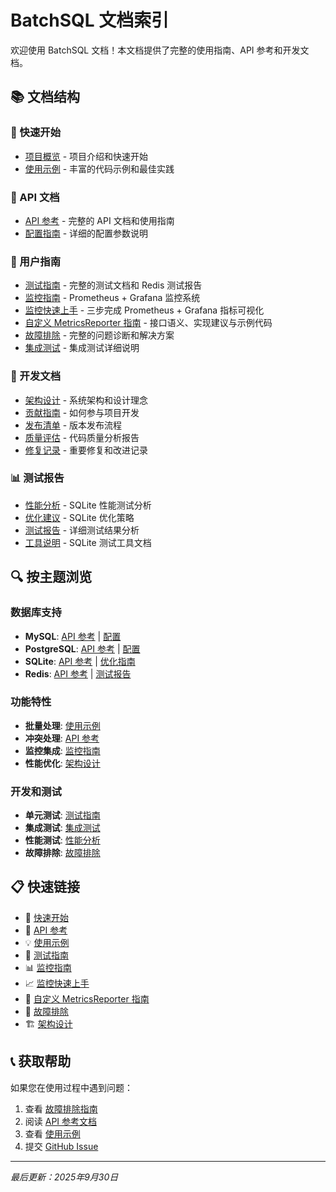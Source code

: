 # BatchSQL 文档索引

欢迎使用 BatchSQL 文档！本文档提供了完整的使用指南、API 参考和开发文档。

## 📚 文档结构

### 🚀 快速开始
- [项目概览](../README.md) - 项目介绍和快速开始
- [使用示例](guides/examples.md) - 丰富的代码示例和最佳实践

### 📖 API 文档
- [API 参考](api/reference.md) - 完整的 API 文档和使用指南
- [配置指南](api/configuration.md) - 详细的配置参数说明

### 📖 用户指南
- [测试指南](guides/testing.md) - 完整的测试文档和 Redis 测试报告
- [监控指南](guides/monitoring.md) - Prometheus + Grafana 监控系统
- [监控快速上手](guides/monitoring-quickstart.md) - 三步完成 Prometheus + Grafana 指标可视化
- [自定义 MetricsReporter 指南](guides/custom-metrics-reporter.md) - 接口语义、实现建议与示例代码
- [故障排除](guides/troubleshooting.md) - 完整的问题诊断和解决方案
- [集成测试](guides/integration-tests.md) - 集成测试详细说明

### 🔧 开发文档
- [架构设计](development/architecture.md) - 系统架构和设计理念
- [贡献指南](development/contributing.md) - 如何参与项目开发
- [发布清单](development/release.md) - 版本发布流程
- [质量评估](development/quality.md) - 代码质量分析报告
- [修复记录](development/changelog.md) - 重要修复和改进记录

### 📊 测试报告
- [性能分析](reports/PERFORMANCE_ANALYSIS.md) - SQLite 性能测试分析
- [优化建议](reports/SQLITE_OPTIMIZATION.md) - SQLite 优化策略
- [测试报告](reports/TEST_REPORT_ANALYSIS.md) - 详细测试结果分析
- [工具说明](reports/sqlite-tools.md) - SQLite 测试工具文档

## 🔍 按主题浏览

### 数据库支持
- **MySQL**: [API 参考](api/reference.md#mysql) | [配置](api/configuration.md#mysql)
- **PostgreSQL**: [API 参考](api/reference.md#postgresql) | [配置](api/configuration.md#postgresql)
- **SQLite**: [API 参考](api/reference.md#sqlite) | [优化指南](reports/SQLITE_OPTIMIZATION.md)
- **Redis**: [API 参考](api/reference.md#redis) | [测试报告](guides/testing.md#redis-测试)

### 功能特性
- **批量处理**: [使用示例](guides/examples.md#批量处理)
- **冲突处理**: [API 参考](api/reference.md#冲突处理策略)
- **监控集成**: [监控指南](guides/monitoring.md)
- **性能优化**: [架构设计](development/architecture.md#性能优化)

### 开发和测试
- **单元测试**: [测试指南](guides/testing.md#单元测试)
- **集成测试**: [集成测试](guides/integration-tests.md)
- **性能测试**: [性能分析](reports/PERFORMANCE_ANALYSIS.md)
- **故障排除**: [故障排除](guides/troubleshooting.md)

## 📋 快速链接

- 🚀 [快速开始](../README.md#🚀-快速开始)
- 📖 [API 参考](api/reference.md)
- 💡 [使用示例](guides/examples.md)
- 🧪 [测试指南](guides/testing.md)
- 📊 [监控指南](guides/monitoring.md)
- 📈 [监控快速上手](guides/monitoring-quickstart.md)
- 🧩 [自定义 MetricsReporter 指南](guides/custom-metrics-reporter.md)
- 🔧 [故障排除](guides/troubleshooting.md)
- 🏗️ [架构设计](development/architecture.md)


## 📞 获取帮助

如果您在使用过程中遇到问题：

1. 查看 [故障排除指南](guides/troubleshooting.md)
2. 阅读 [API 参考文档](api/reference.md)
3. 查看 [使用示例](guides/examples.md)
4. 提交 [GitHub Issue](https://github.com/rushairer/batchsql/issues)

---

*最后更新：2025年9月30日*